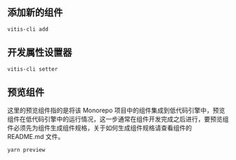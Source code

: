 ## 添加新的组件

```dotnetcli
vitis-cli add
```

## 开发属性设置器

```dotnetcli
vitis-cli setter
```

## 预览组件

这里的预览组件指的是将该 Monorepo 项目中的组件集成到低代码引擎中，预览组件在低代码引擎中的运行情况，这一步通常在组件开发完成之后进行，要预览组件必须先为组件生成组件规格，关于如何生成组件规格请查看组件的 README.md 文件。

```dotnetcli
yarn preview
```